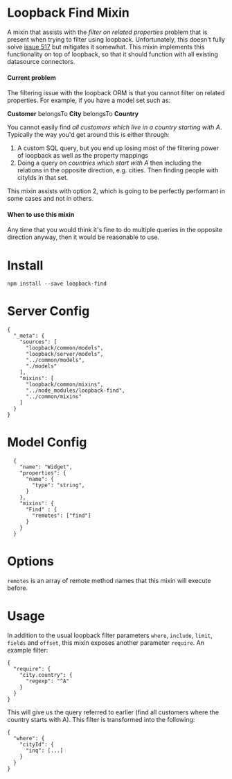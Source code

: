 # Loopback Find Mixin
A mixin that assists with the _filter on related properties_ problem that is present when trying to filter using loopback. Unfortunately, this doesn't fully solve [issue 517](https://github.com/strongloop/loopback/issues/517) but mitigates it somewhat. This mixin implements this functionality on top of loopback, so that it should function with all existing datasource connectors.

#### Current problem
The filtering issue with the loopback ORM is that you cannot filter on related properties. For example, if you have a model set such as:

**Customer** belongsTo **City** belongsTo **Country**

You cannot easily find *all customers which live in a country starting with A*. Typically the way you'd get around this is either through:

1. A custom SQL query, but you end up losing most of the filtering power of loopback as well as the property mappings
2. Doing a query on _countries which start with A_ then including the relations in the opposite direction, e.g. cities. Then finding people with cityIds in that set.

This mixin assists with option 2, which is going to be perfectly performant in some cases and not in others.

#### When to use this mixin
Any time that you would think it's fine to do multiple queries in the opposite direction anyway, then it would be reasonable to use.

# Install
`npm install --save loopback-find`

# Server Config
```
{
  "_meta": {
    "sources": [
      "loopback/common/models",
      "loopback/server/models",
      "../common/models",
      "./models"
    ],
    "mixins": [
      "loopback/common/mixins",
      "../node_modules/loopback-find",
      "../common/mixins"
    ]
  }
}
```

# Model Config
```
  {
    "name": "Widget",
    "properties": {
      "name": {
        "type": "string",
      }
    },
    "mixins": {
      "Find" : {
        "remotes": ["find"]
      }
    }
  }
```

# Options
`remotes` is an array of remote method names that this mixin will execute before.

# Usage
In addition to the usual loopback filter parameters `where`, `include`, `limit`, `fields` and `offset`, this mixin exposes another parameter `require`. An example filter:

```
{
  "require": {
    "city.country": {
      "regexp": "^A"
    }
  }
}
```

This will give us the query referred to earlier (find all customers where the country starts with A). This filter is transformed into the following:

```
{
  "where": {
    "cityId": {
      "inq": [...]
    }
  }
}
```